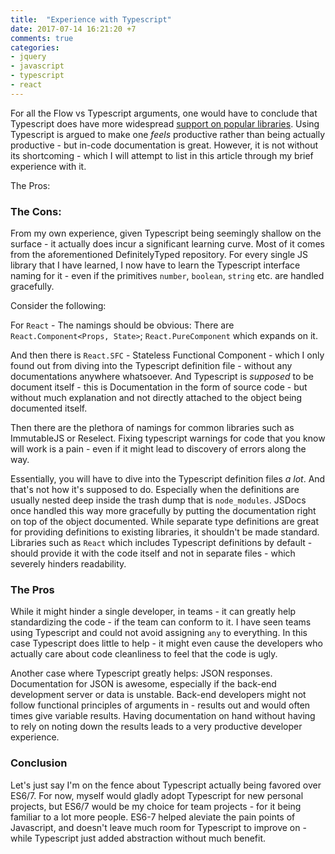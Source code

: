 ```yaml
---
title:  "Experience with Typescript"
date: 2017-07-14 16:21:20 +7
comments: true
categories:
- jquery
- javascript
- typescript
- react
---
```


For all the Flow vs Typescript arguments, one would have to conclude that Typescript does have more widespread [support on popular libraries](https://github.com/DefinitelyTyped/DefinitelyTyped). Using Typescript is argued to make one *feels* productive rather than being actually productive - but in-code documentation is great. However, it is not without its shortcoming - which I will attempt to list in this article through my brief experience with it.

The Pros:

### The Cons:

From my own experience, given Typescript being seemingly shallow on the surface - it actually does incur a significant learning curve. Most of it comes from the aforementioned DefinitelyTyped repository. For every single JS library that I have learned, I now have to learn the Typescript interface naming for it - even if the primitives `number`, `boolean`, `string` etc. are handled gracefully.

Consider the following:

For `React` - The namings should be obvious: There are `React.Component<Props, State>`; `React.PureComponent` which expands on it.

And then there is `React.SFC` - Stateless Functional Component - which I only found out from diving into the Typescript definition file - without any documentations anywhere whatsoever. And Typescript is _supposed_ to be document itself - this is Documentation in the form of source code - but without much explanation and not directly attached to the object being documented itself.

Then there are the plethora of namings for common libraries such as ImmutableJS or Reselect. Fixing typescript warnings for code that you know will work is a pain - even if it might lead to discovery of errors along the way.

Essentially, you will have to dive into the Typescript definition files _a lot_. And that's not how it's supposed to do. Especially when the definitions are usually nested deep inside the trash dump that is `node_modules`. JSDocs once handled this way more gracefully by putting the documentation right on top of the object documented. While separate type definitions are great for providing definitions to existing libraries, it shouldn't be made standard. Libraries such as `React` which includes Typescript definitions by default - should provide it with the code itself and not in separate files - which severely hinders readability.

### The Pros

While it might hinder a single developer, in teams - it can greatly help standardizing the code - if the team can conform to it. I have seen teams using Typescript and could not avoid assigning `any` to everything. In this case Typescript does little to help - it might even cause the developers who actually care about code cleanliness to feel that the code is ugly.

Another case where Typescript greatly helps: JSON responses. Documentation for JSON is awesome, especially if the back-end development server or data is unstable. Back-end developers might not follow functional principles of arguments in - results out and would often times give variable results. Having documentation on hand without having to rely on noting down the results leads to a very productive developer experience.

### Conclusion

Let's just say I'm on the fence about Typescript actually being favored over ES6/7. For now, myself would gladly adopt Typescript for new personal projects, but ES6/7 would be my choice for team projects - for it being familiar to a lot more people. ES6-7 helped aleviate the pain points of Javascript, and doesn't leave much room for Typescript to improve on - while Typescript just added abstraction without much benefit.